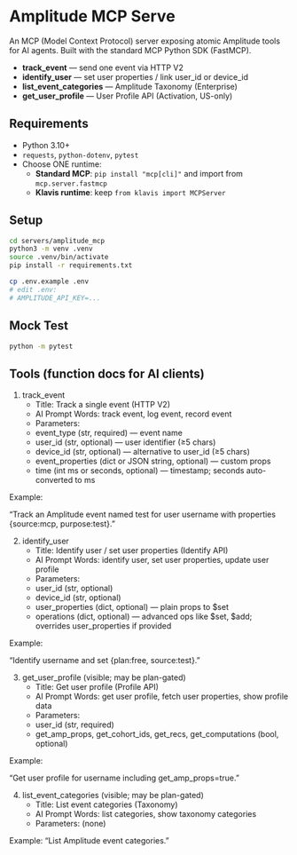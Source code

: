 # Amplitude MCP Serve

An MCP (Model Context Protocol) server exposing atomic Amplitude tools for AI agents. Built with the standard MCP Python SDK (FastMCP). 

- **track_event** — send one event via HTTP V2
- **identify_user** — set user properties / link user_id or device_id
- **list_event_categories** — Amplitude Taxonomy (Enterprise)
- **get_user_profile** — User Profile API (Activation, US-only)

## Requirements
- Python 3.10+
- `requests`, `python-dotenv`, `pytest`
- Choose ONE runtime:
  - **Standard MCP**: `pip install "mcp[cli]"` and import from `mcp.server.fastmcp`
  - **Klavis runtime**: keep `from klavis import MCPServer`

## Setup
```bash
cd servers/amplitude_mcp
python3 -m venv .venv
source .venv/bin/activate
pip install -r requirements.txt

cp .env.example .env
# edit .env:
# AMPLITUDE_API_KEY=...
```
## Mock Test
```bash
python -m pytest
```

## Tools (function docs for AI clients)

1) track_event
	- Title: Track a single event (HTTP V2)
	- AI Prompt Words: track event, log event, record event
	- Parameters:
	- event_type (str, required) — event name
	- user_id (str, optional) — user identifier (≥5 chars)
	- device_id (str, optional) — alternative to user_id (≥5 chars)
	- event_properties (dict or JSON string, optional) — custom props
	- time (int ms or seconds, optional) — timestamp; seconds auto-converted to ms

Example:

“Track an Amplitude event named test for user username with properties {source:mcp, purpose:test}.”

2) identify_user
	-   Title: Identify user / set user properties (Identify API)
	- 	AI Prompt Words: identify user, set user properties, update user profile
	- 	Parameters:
	- 	user_id (str, optional)
	- 	device_id (str, optional)
	- 	user_properties (dict, optional) — plain props to $set
	- 	operations (dict, optional) — advanced ops like $set, $add; overrides user_properties if provided

Example:

“Identify username and set {plan:free, source:test}.”

3) get_user_profile (visible; may be plan-gated)
	- Title: Get user profile (Profile API)
	- AI Prompt Words: get user profile, fetch user properties, show profile data
	- Parameters:
	- user_id (str, required)
	- get_amp_props, get_cohort_ids, get_recs, get_computations (bool, optional)

Example:

“Get user profile for username including get_amp_props=true.”

4) list_event_categories (visible; may be plan-gated)
	- Title: List event categories (Taxonomy)
	- AI Prompt Words: list categories, show taxonomy categories
	- Parameters: (none)

Example:
“List Amplitude event categories.”
